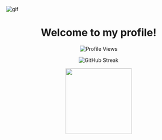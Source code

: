 <div>
	<img src="https://i.pinimg.com/originals/4f/d3/0e/4fd30efd8301e3551a3a63da0d9c4d88.gif" alt="gif">
	<h1 align="center">Welcome to my profile!</h1>
</div>

<p align="center">
  <img src="https://komarev.com/ghpvc/?username=bclayn24&color=blue&style=flat-square" alt="Profile Views" />
</p>

<div align='center'>

![GitHub Streak](https://github-readme-streak-stats.herokuapp.com/?user=bclayn24&theme=dark)

<img src="https://github-readme-stats.vercel.app/api/top-langs/?username=bclayn24&layout=compact&theme=dark&hide_title=true&bg_color=333333&text_color=FFFFFF&icon_color=FF9E00&hide_border=true" height="180" />

</div>
